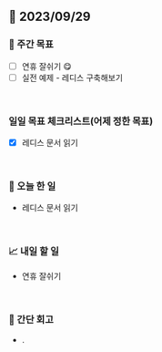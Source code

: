## 📅 2023/09/29


### 👏 주간 목표

- [ ] 연휴 잘쉬기 😋
- [ ] 실전 예제 - 레디스 구축해보기

<br/>

### 일일 목표 체크리스트(어제 정한 목표)
 
- [x] 레디스 문서 읽기
  
<br/>

### 💯 오늘 한 일

- 레디스 문서 읽기

<br/>

### 📈 내일 할 일

- 연휴 잘쉬기

<br/>

### 🤔 간단 회고

- . 
 
